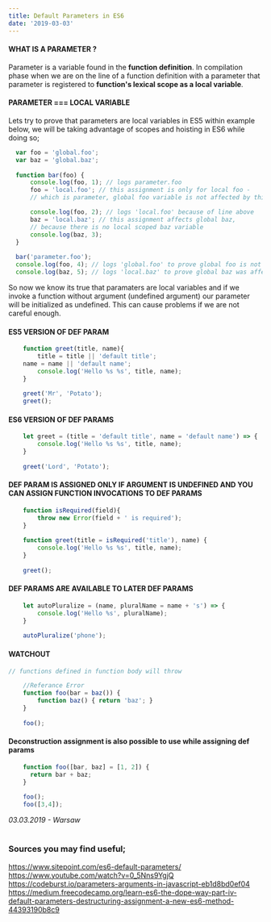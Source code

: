 ```yaml
---
title: Default Parameters in ES6
date: '2019-03-03'
---
```



#### **WHAT IS A PARAMETER ?**
Parameter is a variable found in the **function definition**.
In compilation phase when we are on the line of a function definition with a parameter 
that parameter is registered to **function's lexical scope as a local variable**.

#### PARAMETER === LOCAL VARIABLE
Lets try to prove that parameters are local variables in ES5 within example below, we will be taking advantage of scopes and hoisting in ES6 while doing so;
  ```js
    var foo = 'global.foo';
    var baz = 'global.baz';
    
    function bar(foo) {
        console.log(foo, 1); // logs parameter.foo
        foo = 'local.foo'; // this assignment is only for local foo -
        // which is parameter, global foo variable is not affected by this

        console.log(foo, 2); // logs 'local.foo' because of line above
        baz = 'local.baz'; // this assignment affects global baz,
        // because there is no local scoped baz variable
        console.log(baz, 3);
    }
    
    bar('parameter.foo');
    console.log(foo, 4); // logs 'global.foo' to prove global foo is not affected
    console.log(baz, 5); // logs 'local.baz' to prove global baz was affected
```
So now we know its true that paramaters are local variables and if we invoke a function without argument (undefined argument) our parameter will be initialized as undefined. This can cause problems if we are not careful enough.


#### ES5 VERSION OF DEF PARAM
```jsx
    function greet(title, name){
    	title = title || 'default title';
	name = name || 'default name';
        console.log('Hello %s %s', title, name);
    }
    
    greet('Mr', 'Potato');
    greet();
```
#### ES6 VERSION OF DEF PARAMS
```jsx
    let greet = (title = 'default title', name = 'default name') => {
        console.log('Hello %s %s', title, name);
    }
    
    greet('Lord', 'Potato');
```
#### DEF PARAM IS ASSIGNED ONLY IF ARGUMENT IS UNDEFINED  AND YOU CAN ASSIGN FUNCTION INVOCATIONS TO DEF PARAMS
```jsx
    function isRequired(field){
        throw new Error(field + ' is required');
    }
    
    function greet(title = isRequired('title'), name) {
        console.log('Hello %s %s', title, name);
    }
    
    greet();
```
#### DEF PARAMS ARE AVAILABLE TO LATER DEF PARAMS
```jsx
    let autoPluralize = (name, pluralName = name + 's') => {
        console.log('Hello %s', pluralName);
    }
    
    autoPluralize('phone');
```
#### WATCHOUT 
```jsx
// functions defined in function body will throw

    //Referance Error
    function foo(bar = baz()) {
	    function baz() { return 'baz'; }
    }
        
    foo();
```


#### Deconstruction assignment is also possible to use while assigning def params
```jsx
    function foo([bar, baz] = [1, 2]) { 
      return bar + baz; 
    }
    
    foo();
    foo([3,4]);
```

*03.03.2019 - Warsaw*
# 
### Sources you may find useful;
https://www.sitepoint.com/es6-default-parameters/<br/>
https://www.youtube.com/watch?v=0_5Nns9YgjQ<br/>
https://codeburst.io/parameters-arguments-in-javascript-eb1d8bd0ef04<br/>
https://medium.freecodecamp.org/learn-es6-the-dope-way-part-iv-default-parameters-destructuring-assignment-a-new-es6-method-44393190b8c9